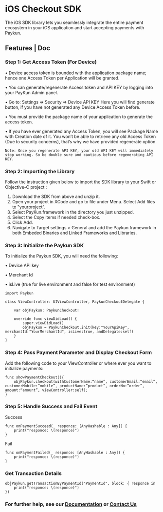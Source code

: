 # iOS Checkout SDK

The iOS SDK library lets you seamlessly integrate the entire payment ecosystem in your iOS application and start accepting payments with Paykun.

## Features | Doc

### Step 1: Get Access Token (For Device)

•    Device access token is bounded with the application package name; hence one Access Token per Application will be granted. 

•    You can generate/regenerate Access token and API KEY by logging into your PayKun Admin panel.

•    Go to: Settings => Security => Device API KEY Here you will find generate button, if you have not generated any Device Access Token before.

•    You must provide the package name of your application to generate the access token.

•    If you have ever generated any Access Token, you will see Package Name with Creation date of it. You won’t be able to retrieve any old Access Token (Due to security concerns), that’s why we have provided regenerate option.

```
Note: Once you regenerate API KEY, your old API KEY will immediately stop working. So be double sure and cautious before regenerating API KEY.
```

### Step 2: Importing the Library

Follow the instruction given below to import the SDK library to your Swift or Objective-C project :

1.    Download the SDK from above and unzip it.
2.    Open your project in XCode and go to file under Menu. Select Add files to "yourproject".
3.    Select PayKun.framework in the directory you just unzipped.
4.    Select the Copy items if needed check-box.
5.    Click Add.
6.    Navigate to Target settings > General and add the Paykun.framework in both Embeded Binaries and Linked Frameworks and Libraries.

### Step 3: Initialize the Paykun SDK

To initialize the Paykun SDK, you will need the following:

•    Device API key 

•    Merchant Id

•    isLive (true for live environment and false for test environment)

```
import Paykun

class ViewController: UIViewController, PaykunCheckoutDelegate {

    var objPaykun: PaykunCheckout!

    override func viewDidLoad() {
        super.viewDidLoad()
        objPaykun = PaykunCheckout.init(key:"YourApiKey", merchantId:"YourMerchantId", isLive:true, andDelegate:self)
    }
}
```

### Step 4: Pass Payment Parameter and Display Checkout Form

Add the following code to your ViewController or where ever you want to initialize payments:

```
func showPaymentCheckout(){
    objPaykun.checkout(withCustomerName:“name”, customerEmail:“email”, customerMobile:“mobile”, productName:“product”, orderNo:“order”, amount:“amount”, viewController:self);
}
```

### Step 5: Handle Success and Fail Event

Success
```
func onPaymentSucceed(_ responce: [AnyHashable : Any]) {
    print("responce: \(responce)")
}
```

Fail
```
func onPaymentFailed(_ responce: [AnyHashable : Any]) {
    print("responce: \(responce)")
}
```

### Get Transaction Details

```
objPaykun.getTransactionByPaymentId("PaymentId", block: { responce in
    print("responce: \(responce)")
})
```


### For further help, see our [Documentation](https://paykun.com/docs) or [Contact Us](https://paykun.com/contact)

